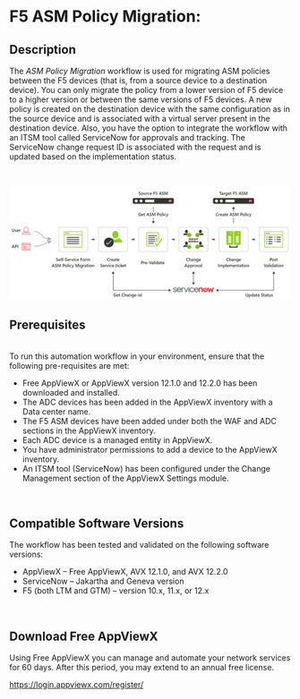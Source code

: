 <h1>F5 ASM Policy Migration:</h1>
<h2>Description&nbsp;</h2>
<p>The <em>ASM Policy Migration </em>workflow is used for migrating ASM policies between the F5 devices (that is, from a source device to a destination device). You can only migrate the policy from a lower version of F5 device to a higher version or between the same versions of F5 devices. A new policy is created on the destination device with the same configuration as in the source device and is associated with a virtual server present in the destination device. Also, you have the option to integrate the workflow with an ITSM tool called ServiceNow for approvals and tracking. The ServiceNow change request ID is associated with the request and is updated based on the implementation status.</p>
<p>&nbsp;</p>
<p><img src="https://github.com/AppViewX/AVX-12.X-Visual-Workflows/blob/master/ASM%20Policy%20Migration/docs/img/F5%20ASM%20policy%20Migration.png" alt="&ldquo;F5" width="&ldquo;600&rdquo;" /> </p>
<h2>Prerequisites</h2>
<p><br />To run this automation workflow in your environment, ensure that the following pre-requisites are met:</p>
<ul>
<li>Free AppViewX or AppViewX version 12.1.0 and 12.2.0 has been downloaded and installed.</li>
<li>The ADC devices has been added in the AppViewX inventory with a Data center name.</li>
<li>The F5 ASM devices have been added under both the WAF and ADC sections in the AppViewX inventory.</li>
<li>Each ADC device is a managed entity in AppViewX.</li>
<li>You have administrator permissions to add a device to the AppViewX inventory.</li>
<li>An ITSM tool (ServiceNow) has been configured under the Change Management section of the AppViewX Settings module.</li>
</ul>
<p>&nbsp;</p>
<h2>Compatible Software Versions</h2>
<p>The workflow has been tested and validated on the following software versions:</p>
<ul>
<li>AppViewX &ndash; Free AppViewX, AVX 12.1.0, and AVX 12.2.0</li>
<li>ServiceNow &ndash; Jakartha and Geneva version</li>
<li>F5 (both LTM and GTM) &ndash; version 10.x, 11.x, or 12.x</li>
</ul>
<p>&nbsp;</p>
<h2>Download Free AppViewX</h2>
<p>Using Free AppViewX you can manage and automate your network services for 60 days. After this period, you may extend to an annual free license.</p>
<p><a href="https://login.appviewx.com/register/">https://login.appviewx.com/register/</a></p>
<p>&nbsp;</p>